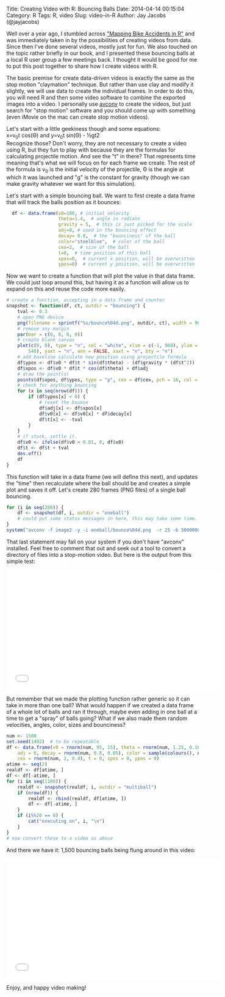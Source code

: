 Title: Creating Video with R: Bouncing Balls
Date: 2014-04-14 00:15:04
Category: R
Tags: R, video
Slug: video-in-R
Author: Jay Jacobs (@jayjacobs)

Well over a year ago, I stumbled across ["Mapping Bike Accidents in R"](http://bayesianbiologist.com/2012/09/14/mapping-bike-accidents-in-r/) and was immediately taken in by the possibilities of creating videos from data.  Since then I've done several videos, mostly just for fun.  We also touched on the topic rather briefly in our book, and I presented these bouncing balls at a local R user group a few meetings back.  I thought it would be good for me to put this post together to share how I create videos with R.

The basic premise for create data-driven videos is exactly the same as the stop motion "claymation" technique.  But rather than use clay and modify it slightly, we will use data to create the individual frames.  In order to do this, you will need R and then some video software to combine the exported images into a video.  I personally use [avconv](http://libav.org/avconv.html) to create the videos, but just search for "stop motion" software and you should come up with something (even iMovie on the mac can create stop motion videos).

Let's start with a little geekiness though and some equations: <br>
x=v<sub>0</sub>t cos(&Theta;) and y=v<sub>0</sub>t sin(&Theta;) - &#189;gt<super>2</super><br>
Recognize those?  Don't worry, they are not necessary to create a video using R, but they fun to play with because they are the formulas for calculating projectile motion.  And see the "t" in there?  That represents time meaning that's what we will focus on for each frame we create.  The rest of the formula is v<sub>0</sub> is the initial velocity of the projectile,  &Theta; is the angle at which it was launched and "g" is the constant for gravity (though we can make gravity whatever we want for this simulation).

Let's start with a simple bouncing ball.  We want to first create a data frame that will track the balls position as it bounces:

```r
  df <- data.frame(v0=100, # initial velocity
                   theta=1.4,  # angle in radians
                   gravity = 5,  # this is just picked for the scale
                   adj=0, # used in the bouncing effect
                   decay= 0.8,  # the "bounciness" of the ball
                   color="steelblue",  # color of the ball
                   cex=2,  # size of the ball
                   t=0,  # time position of this ball
                   xpos=0,  # current x position, will be overwritten
                   ypos=0)  # current y position, will be overwritten
```


Now we want to create a function that will plot the value in that data frame.  We could just loop around this, but having it as a function will allow us to expand on this and reuse the code more easily.


```r
# create a function, accepting in a data frame and counter
snapshot <- function(df, ct, outdir = "bouncing") {
    tval <- 0.3
    # open PNG device
    png(filename = sprintf("%s/bounce%04d.png", outdir, ct), width = 960, height = 540)
    # remove any margin
    par(mar = c(0, 0, 0, 0))
    # create blank canvas
    plot(c(0, 0), type = "n", col = "white", xlim = c(-1, 960), ylim = c(-5, 
        540), yaxt = "n", ann = FALSE, xaxt = "n", bty = "n")
    # add baseline calculate new position using projectile formula
    df$ypos <- df$v0 * df$t * sin(df$theta) - (df$gravity * (df$t^2))
    df$xpos <- df$v0 * df$t * cos(df$theta) + df$adj
    # draw the point(s)
    points(df$xpos, df$ypos, type = "p", cex = df$cex, pch = 16, col = df$color)
    # check for anything bouncing
    for (x in seq(nrow(df))) {
        if (df$ypos[x] < 0) {
            # reset the bounce
            df$adj[x] <- df$xpos[x]
            df$v0[x] <- df$v0[x] * df$decay[x]
            df$t[x] <- -tval
        }
    }
    # if stuck, settle it.
    df$v0 <- ifelse(df$v0 < 0.01, 0, df$v0)
    df$t <- df$t + tval
    dev.off()
    df
}
```


This function will take in a data frame (we will define this next), and updates the "time" then recalculate where the ball should be and creates a simple plot and saves it off.  Let's create 280 frames (PNG files) of a single ball bouncing.


```r
for (i in seq(280)) {
    df <- snapshot(df, i, outdir = "oneball")
    # could put some status messages in here, this may take some time.
}
system("avconv -f image2 -y -i oneball/bounce%04d.png  -r 25 -b 50000000 -s 1920x1080 -an oneball.mp4")
```


That last statement may fail on your system if you don't have "avconv" installed.  Feel free to comment that out and seek out a tool to convert a directory of files into a stop-motion video.  But here is the output from this simple test:

<iframe width="560" height="315" src="//www.youtube.com/embed/Sw6KPW_CjdI" frameborder="0" allowfullscreen></iframe>

But remember that we made the plotting function rather generic so it can take in more than one ball?  What would happen if we created a data frame of a whole lot of balls and ran it through, maybe even adding in one ball at a time to get a "spray" of balls going?  What if we also made them random velocities, angles, color, sizes and bounciness?


```r
num <- 1500
set.seed(1492)  # to be repeatable
df <- data.frame(v0 = rnorm(num, 95, 15), theta = rnorm(num, 1.25, 0.16), gravity = 5.2, 
    adj = 0, decay = rnorm(num, 0.8, 0.05), color = sample(colours(), num, replace = T), 
    cex = rnorm(num, 2, 0.4), t = 0, xpos = 0, ypos = 0)
atime <- seq(2)
realdf <- df[atime, ]
df <- df[-atime, ]
for (i in seq(1100)) {
    realdf <- snapshot(realdf, i, outdir = "multiball")
    if (nrow(df)) {
        realdf <- rbind(realdf, df[atime, ])
        df <- df[-atime, ]
    }
    if (i%%20 == 0) {
        cat("executing on", i, "\n")
    }
}
# now convert these to a video as above
```


And there we have it: 1,500 bouncing balls being flung around in this video:

<iframe width="560" height="315" src="//www.youtube.com/embed/84_PWVMVJmU" frameborder="0" allowfullscreen></iframe>

Enjoy, and happy video making!

